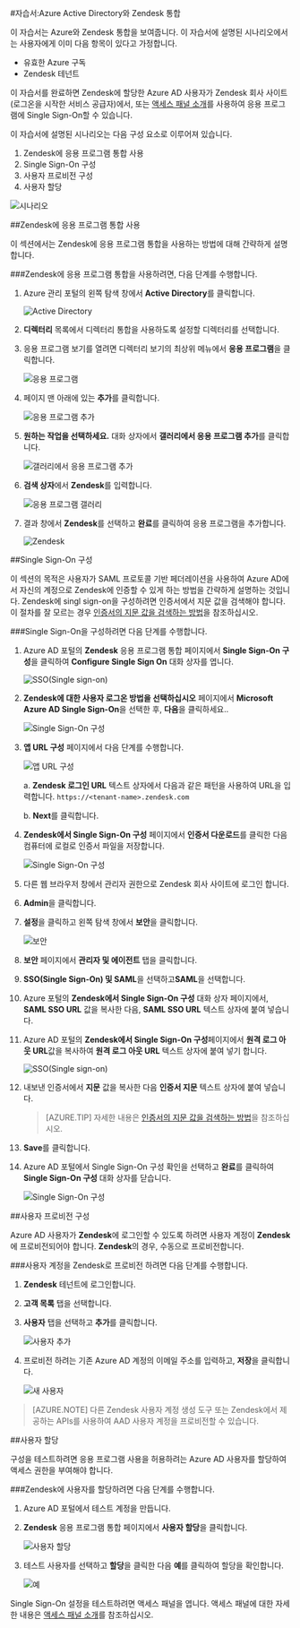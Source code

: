 <properties 
    pageTitle="자습서: Azure Active Directory와 Zendesk 통합 | Microsoft Azure" 
    description="Azure Active Directory에서 Zendesk을 사용하여 Single Sign-On, 자동화된 프로비전 등을 사용하도록 설정하는 방법을 알아봅니다." 
    services="active-directory" 
    authors="jeevansd"  
    documentationCenter="na" 
    manager="stevenpo"/>
<tags 
    ms.service="active-directory" 
    ms.devlang="na" 
    ms.topic="article" 
    ms.tgt_pltfrm="na" 
    ms.workload="identity" 
    ms.date="09/09/2016" 
    ms.author="jeedes" />

#자습서:Azure Active Directory와 Zendesk 통합
  
이 자습서는 Azure와 Zendesk 통합을 보여줍니다. 이 자습서에 설명된 시나리오에서는 사용자에게 이미 다음 항목이 있다고 가정합니다.

-   유효한 Azure 구독
-   Zendesk 테넌트
  
이 자습서를 완료하면 Zendesk에 할당한 Azure AD 사용자가 Zendesk 회사 사이트 (로그온을 시작한 서비스 공급자)에서, 또는 [액세스 패널 소개](active-directory-saas-access-panel-introduction.md)를 사용하여 응용 프로그램에 Single Sign-On할 수 있습니다.
  
이 자습서에 설명된 시나리오는 다음 구성 요소로 이루어져 있습니다.

1.  Zendesk에 응용 프로그램 통합 사용
2.  Single Sign-On 구성
3.  사용자 프로비전 구성
4.  사용자 할당

![시나리오](./media/active-directory-saas-zendesk-tutorial/IC773083.png "시나리오")

##Zendesk에 응용 프로그램 통합 사용
  
이 섹션에서는 Zendesk에 응용 프로그램 통합을 사용하는 방법에 대해 간략하게 설명합니다.

###Zendesk에 응용 프로그램 통합을 사용하려면, 다음 단계를 수행합니다.

1.  Azure 관리 포털의 왼쪽 탐색 창에서 **Active Directory**를 클릭합니다.

    ![Active Directory](./media/active-directory-saas-zendesk-tutorial/IC700993.png "Active Directory")

2.  **디렉터리** 목록에서 디렉터리 통합을 사용하도록 설정할 디렉터리를 선택합니다.

3.  응용 프로그램 보기를 열려면 디렉터리 보기의 최상위 메뉴에서 **응용 프로그램**을 클릭합니다.

    ![응용 프로그램](./media/active-directory-saas-zendesk-tutorial/IC700994.png "응용 프로그램")

4.  페이지 맨 아래에 있는 **추가**를 클릭합니다.

    ![응용 프로그램 추가](./media/active-directory-saas-zendesk-tutorial/IC749321.png "응용 프로그램 추가")

5.  **원하는 작업을 선택하세요.** 대화 상자에서 **갤러리에서 응용 프로그램 추가**를 클릭합니다.

    ![갤러리에서 응용 프로그램 추가](./media/active-directory-saas-zendesk-tutorial/IC749322.png "갤러리에서 응용 프로그램 추가")

6.  **검색 상자**에서 **Zendesk**를 입력합니다.

    ![응용 프로그램 갤러리](./media/active-directory-saas-zendesk-tutorial/IC773084.png "응용 프로그램 갤러리")

7.  결과 창에서 **Zendesk**를 선택하고 **완료**를 클릭하여 응용 프로그램을 추가합니다.

    ![Zendesk](./media/active-directory-saas-zendesk-tutorial/IC773085.png "Zendesk")

##Single Sign-On 구성
  
이 섹션의 목적은 사용자가 SAML 프로토콜 기반 페더레이션을 사용하여 Azure AD에서 자신의 계정으로 Zendesk에 인증할 수 있게 하는 방법을 간략하게 설명하는 것입니다. Zendesk에 singl sign-on을 구성하려면 인증서에서 지문 값을 검색해야 합니다. 이 절차를 잘 모르는 경우 [인증서의 지문 값을 검색하는 방법](http://youtu.be/YKQF266SAxI)을 참조하십시오.

###Single Sign-On을 구성하려면 다음 단계를 수행합니다.

1.  Azure AD 포털의 **Zendesk** 응용 프로그램 통합 페이지에서 **Single Sign-On 구성**을 클릭하여 **Configure Single Sign On** 대화 상자를 엽니다.

    ![SSO(Single sign-on)](./media/active-directory-saas-zendesk-tutorial/IC773086.png "SSO(Single sign-on)")

2.  **Zendesk에 대한 사용자 로그온 방법을 선택하십시오** 페이지에서 **Microsoft Azure AD Single Sign-On**을 선택한 후, **다음**을 클릭하세요..

    ![Single Sign-On 구성](./media/active-directory-saas-zendesk-tutorial/IC773087.png "Single Sign-On 구성")

3.  **앱 URL 구성** 페이지에서 다음 단계를 수행합니다.

    ![앱 URL 구성](./media/active-directory-saas-zendesk-tutorial/IC773088.png "앱 URL 구성")
  
	a. **Zendesk 로그인 URL** 텍스트 상자에서 다음과 같은 패턴을 사용하여 URL을 입력합니다. `https://<tenant-name>.zendesk.com`

	b. **Next**를 클릭합니다.



4.  **Zendesk에서 Single Sign-On 구성** 페이지에서 **인증서 다운로드**를 클릭한 다음 컴퓨터에 로컬로 인증서 파일을 저장합니다.

    ![Single Sign-On 구성](./media/active-directory-saas-zendesk-tutorial/IC777534.png "Single Sign-On 구성")

5.  다른 웹 브라우저 창에서 관리자 권한으로 Zendesk 회사 사이트에 로그인 합니다.

6.  **Admin**을 클릭합니다.

7.  **설정**을 클릭하고 왼쪽 탐색 창에서 **보안**을 클릭합니다.

    ![보안](./media/active-directory-saas-zendesk-tutorial/IC773089.png "보안")

8.  **보안** 페이지에서 **관리자 및 에이전트** 탭을 클릭합니다.

9.  **SSO(Single Sign-On) 및 SAML**을 선택하고**SAML**을 선택합니다.

10. Azure 포털의 **Zendesk에서 Single Sign-On 구성** 대화 상자 페이지에서, **SAML SSO URL** 값을 복사한 다음, **SAML SSO URL** 텍스트 상자에 붙여 넣습니다.

11. Azure AD 포털의 **Zendesk에서 Single Sign-On 구성**페이지에서 **원격 로그 아웃 URL**값을 복사하여 **원격 로그 아웃 URL** 텍스트 상자에 붙여 넣기 합니다.

    ![SSO(Single sign-on)](./media/active-directory-saas-zendesk-tutorial/IC773090.png "SSO(Single sign-on)")

12. 내보낸 인증서에서 **지문** 값을 복사한 다음 **인증서 지문** 텍스트 상자에 붙여 넣습니다.

	>[AZURE.TIP] 자세한 내용은 [인증서의 지문 값을 검색하는 방법](http://youtu.be/YKQF266SAxI)을 참조하십시오.

13. **Save**를 클릭합니다.

14. Azure AD 포털에서 Single Sign-On 구성 확인을 선택하고 **완료**를 클릭하여 **Single Sign-On 구성** 대화 상자를 닫습니다.

    ![Single Sign-On 구성](./media/active-directory-saas-zendesk-tutorial/IC773093.png "Single Sign-On 구성")

##사용자 프로비전 구성
  
Azure AD 사용자가 **Zendesk**에 로그인할 수 있도록 하려면 사용자 계정이 **Zendesk**에 프로비전되어야 합니다. **Zendesk**의 경우, 수동으로 프로비전합니다.

###사용자 계정을 Zendesk로 프로비전 하려면 다음 단계를 수행합니다.

1.  **Zendesk** 테넌트에 로그인합니다.

2.  **고객 목록** 탭을 선택합니다.

3.  **사용자** 탭을 선택하고 **추가**를 클릭합니다.

    ![사용자 추가](./media/active-directory-saas-zendesk-tutorial/IC773632.png "사용자 추가")

4.  프로비전 하려는 기존 Azure AD 계정의 이메일 주소를 입력하고, **저장**을 클릭합니다.

    ![새 사용자](./media/active-directory-saas-zendesk-tutorial/IC773633.png "새 사용자")

>[AZURE.NOTE] 다른 Zendesk 사용자 계정 생성 도구 또는 Zendesk에서 제공하는 APIs를 사용하여 AAD 사용자 계정을 프로비전할 수 있습니다.

##사용자 할당
  
구성을 테스트하려면 응용 프로그램 사용을 허용하려는 Azure AD 사용자를 할당하여 액세스 권한을 부여해야 합니다.

###Zendesk에 사용자를 할당하려면 다음 단계를 수행합니다.

1.  Azure AD 포털에서 테스트 계정을 만듭니다.

2.  **Zendesk** 응용 프로그램 통합 페이지에서 **사용자 할당**을 클릭합니다.

    ![사용자 할당](./media/active-directory-saas-zendesk-tutorial/IC773094.png "사용자 할당")

3.  테스트 사용자를 선택하고 **할당**을 클릭한 다음 **예**를 클릭하여 할당을 확인합니다.

    ![예](./media/active-directory-saas-zendesk-tutorial/IC767830.png "예")
  
Single Sign-On 설정을 테스트하려면 액세스 패널을 엽니다. 액세스 패널에 대한 자세한 내용은 [액세스 패널 소개](active-directory-saas-access-panel-introduction.md)를 참조하십시오.

<!---HONumber=AcomDC_0914_2016-->